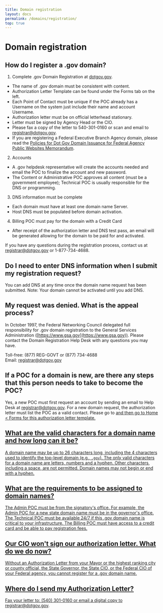 ```yaml
---
title: Domain registration
layout: docs
permalink: /domains/registration/
top: true
---
```


# Domain registration

## How do I register a .gov domain?

1. Complete .gov Domain Registration at [dotgov.gov](https://dotgov.gov).

  - The name of .gov domain must be consistent with content.
  - Authorization Letter Template can be found under the Forms tab on the left.
  - Each Point of Contact must be unique if the POC already has a Username on the system just include their name and account Username.
  - Authorization letter must be on official letterhead stationary.
  - Letter must be signed by Agency Head or the CIO.
  - Please fax a copy of the letter to 540-301-0160 or scan and email to <registrar@dotgov.gov>.
 - If you are registering a Federal Executive Branch Agency domain, please read the [Policies for Dot Gov Domain Issuance for Federal Agency Public Websites Memorandum](http://web.archive.org/web/20150513215856/https://www.whitehouse.gov/sites/default/files/omb/egov/memo/policies-for-dot-gov-domain-issuance-for-federal-agency-public-websites.pdf).

2. Accounts

  - A .gov helpdesk representative will create the accounts needed and email the POC to finalize the account and new password.
  - The Content or Administrative POC approves all content (must be a government employee); Technical POC is usually responsible for the DNS or programming.

3. DNS information must be complete

  - Each domain must have at least one domain name Server.
  - Host DNS must be populated before domain activation.

4. Billing POC must pay for the domain with a Credit Card

  - After receipt of the authorization letter and DNS test pass, an email will be generated allowing for the domain to be paid for and activated.

If you have any questions during the registration process, contact us at <registrar@dotgov.gov> or 1-877-734-4688.


## Do I need to enter DNS information when I submit my registration request?

You can add DNS at any time once the domain name request has been submitted. Note: Your domain cannot be activated until you add DNS.

## My request was denied. What is the appeal process?

In October 1997, the Federal Networking Council delegated full responsibility for .gov domain registration to the General Services Administration ([https://www.gsa.gov](https://www.gsa.gov)). Please contact the Domain Registration Help Desk with any questions you may have.

Toll-free: (877) REG-GOVT or (877) 734-4688<br/>
Email: <a href="mailto:registrar@dotgov.gov">registrar@dotgov.gov</a>

## If a POC for a domain is new, are there any steps that this person needs to take to become the POC?

Yes, a new POC must first request an account by sending an email to Help Desk at <a href="mailto:registrar@dotgov.gov">registrar@dotgov.gov</a>. For a new domain request, the authorization letter must list the POC as a valid contact. Please go to <a href="https://www.dotgov.gov"> and then go to Home < Forms for this authorization letter template.

## What are the valid characters for a domain name and how long can it be?

A domain name may be up to 26 characters long, including the 4 characters used to identify the top-level domain (e.g., `.gov`). The only valid characters for a domain name are letters, numbers and a hyphen. Other characters, including a space, are not permitted. Domain names may not begin or end with a hyphen.

## What are the requirements to be assigned to domain names?

The Admin POC must be from the signatory's office. For example, the Admin POC for a new state domain name must be in the governor's office. The Technical POC must be available 24/7 if this .gov domain name is critical to your infrastructure. The Billing POC must have access to a credit card and be able to pay registration fees.

## Our CIO won't sign our authorization letter. What do we do now?

Without an Authorization Letter from your Mayor or the highest ranking city or county official, the State Governor, the State CIO, or the Federal CIO of your Federal agency, you cannot register for a .gov domain name.

## Where do I send my Authorization Letter?

Fax your letter to: (540) 301-0160 or email a digital copy to [registrar@dotgov.gov](mailto:registrar@dotgov.gov).
